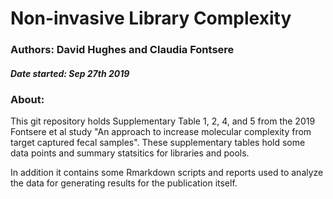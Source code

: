 # Non-invasive Library Complexity

### Authors: David Hughes and Claudia Fontsere
##### Date started: Sep 27th 2019

### About:
This git repository holds Supplementary Table 1, 2, 4, and 5 from the 2019 Fontsere et al study  "An approach to increase molecular complexity from target captured fecal samples". These supplementary tables hold some data points and summary statsitics for libraries and pools. 

In addition it contains some Rmarkdown scripts and reports used to analyze the data for generating results for the publication itself. 


